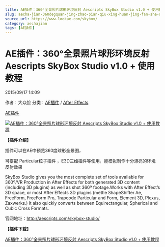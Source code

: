 ```yaml
---
title: AE插件：360°全景照片球形环境反射 Aescripts SkyBox Studio v1.0 + 使用教程
slug: aecha-jian-360degquan-jing-zhao-pian-qiu-xing-huan-jing-fan-she-aescripts-skybox-studio-v1-0-shi-yong-jiao-cheng
source_url: https://www.lookae.com/skybox/
category: aechajian
tags: [AE插件]
---
```

# AE插件：360°全景照片球形环境反射 Aescripts SkyBox Studio v1.0 + 使用教程

2015/09/17 14:09

作者：大众脸
分类：[AE插件](https://www.lookae.com/after-effects/aechajian/) / [After Effects](https://www.lookae.com/after-effects/)

[AE插件](https://www.lookae.com/tag/ae%e6%8f%92%e4%bb%b6/)

[![AE插件：360°全景照片球形环境反射 Aescripts SkyBox Studio v1.0 + 使用教程](https://www.lookae.com/wp-content/uploads/2015/09/skybox_studio.jpg "AE插件：360°全景照片球形环境反射 Aescripts SkyBox Studio v1.0 + 使用教程-LookAE.com")](https://www.lookae.com/wp-content/uploads/2015/09/skybox_studio.jpg)

**【插件介绍】**

插件可以在AE中预览360度球形全景图，

可搭配 Particular粒子插件 ，E3D三维插件等使用，能模拟制作十分漂亮的环境反射效果

SkyBox Studio gives you the most complete set of tools available for 360º/VR Production in After Effects for both generated 3D content (including 3D plugins) as well as shot 360º footage.Works with After Effect’s 3D space, or most After Effects 3D plugins (mettle ShapeShifter Ae, FreeForm, FreeForm Pro, Trapcode Particular and Form, Element 3D, Plexus, Zaxwerks.) It also quickly converts between Equirectangular, Spherical and Cubic Cross Formats.

官网地址：http://aescripts.com/skybox-studio/

**【插件下载】**

[AE插件：360°全景照片球形环境反射 Aescripts SkyBox Studio v1.0 + 使用教程](https://www.400gb.com/file/118660544)
